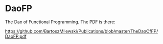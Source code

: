 # DaoFP
The Dao of Functional Programming.
The PDF is there:

https://github.com/BartoszMilewski/Publications/blob/master/TheDaoOfFP/DaoFP.pdf

